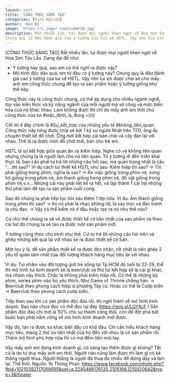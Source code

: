 ```yaml
---
layout: post
title: 'CÔNG THỨC SÁNG TẠO'
categories: [Kinh Nghiệm]
author: 'Đèn Đỏ'
image: 'https://i.imgur.com/LnduF1N.jpg'
description: Rất nhiều lần, tui được mọi người khen ngợi về Hoa Sơn Tửu Lầu. Dạng đại để như: Ý tưởng hay quá, sao em có thể nghĩ ra được vậy? Mô hình độc đáo quá, em từ đâu có ý tưởng này?
Chung quy là đều đánh giá cao ý tưởng của tui về HSTL. Vậy nên tui xin được chia sẻ cho mấy anh em công thức chung để tạo ra sản phẩm hoặc ý tưởng giống như thế này.
---
```

[CÔNG THỨC SÁNG TẠO]
Rất nhiều lần, tui được mọi người khen ngợi về Hoa Sơn Tửu Lầu. Dạng đại để như:
- Ý tưởng hay quá, sao em có thể nghĩ ra được vậy?
- Mô hình độc đáo quá, em từ đâu có ý tưởng này?
Chung quy là đều đánh giá cao ý tưởng của tui về HSTL. Vậy nên tui xin được chia sẻ cho mấy anh em công thức chung để tạo ra sản phẩm hoặc ý tưởng giống như thế này.

Công thức này là công thức chung, có thể áp dụng cho nhiều ngành nghề, tùy vào kiến thức và kỹ năng ngành của mỗi người mà võ công và mức biến hóa của nó khác nhau. Làm không được thì chỉ do mấy anh em thôi chứ công thức của tui #mặc_định_là_đúng =))))

Cốt lõi ở đây chính là #Sự_kết_hợp của những yếu tố #không_liên_quan
Công thức này từng được chia sẻ bởi 1 kỹ sư người Nhật trên TED, ông ấy chuyên thiết kế đồ chơi. Ổng mới kết hợp cái bàn chải và cây đàn lại với nhau. Thế là ra được món đồ chơi mới, bán cho trẻ em.

HSTL là sự kết hợp giữa quán ăn và kiếm hiệp. Nghe có vẻ không liên quan nhưng chúng ta là người làm cho nó liên quan.
Từ ý tưởng đi đến triển khai thực tế, bạn cần phải tự trả lời những câu hỏi sau, mà quan trọng nhất là câu "....thì sao?"
Ví dụ cách tui thiết kế HSTL như sau:
Kiếm hiệp thì sao?
-> Thì phải giống trong phim, nghĩa là sao? -> Ăn mặc giống trong phim nè, xưng hô giống trong phim nè, âm thanh giống trong phim nè, đồ vật giống trong phim nè,v.v...
Những cái này phải liệt kê ra hết, và lập thành 1 cái list những thứ phải làm để tạo ra sản phẩm cuối cùng.

Sau đó chúng ta phải tiếp tục hỏi sâu thêm 1 lớp nữa.
Ví dụ: Âm thanh giống trong phim thì sao? -> thì nó phải là nhạc không lời, là sáo trúc và đàn tranh là chủ đạo. -> Vậy có thể kiếm nó ở đâu hoặc tạo ra nó như thế nào?

Cứ như thế chúng ta sẽ vẽ được thiết kế cơ bản nhất của sản phẩm và theo cái list đó chúng ta sẽ tạo ra được một sản phẩm mới.

Ý tưởng cũng theo chu trình như thế. Cứ tự trả lời những câu hỏi trên và ghép những kết quả lại với nhau sẽ ra được thiết kế cơ bản.

Một lưu ý là, để sản phẩm thiết kế ra được đón nhận, tốt nhất là nên ghép 2 yếu tố quan tâm nhất của đối tượng khách hàng mục tiêu lại với nhau.

Ví dụ: Tui nhắm vào đối tượng giới trẻ sống tại Tp.HCM độ tuổi từ 22-28, thế thì mô hình tui kinh doanh sẽ là beerclub và thứ tui kết hợp sẽ là cái gì khác, mà nhóm này thích. Chắc là không phải kiếm hiệp rồi.
Có thể là những bộ phim, series phim nào họ yêu thích. Như Game of Throne chẳng hạn.
-> Beerclub theo phong cách hiệp sĩ phương Tây cũ.
Hoặc có thể là Cướp biển
-> Beerclub theo phong cách cướp biển.

Tiếp theo sau khi có sản phẩm độc đáo rồi, thì nghĩ thêm về mô hình kinh doanh. Bạn nào chưa đọc có thể đọc tại đây (https://goo.gl/LQY4cF )
Sản phẩm độc đáo chỉ mới là 50% cho sự thành công thôi, còn để đột phá bắt buộc bạn phải nắm vững về mô hình kinh doanh mới được.

Vậy đó, tạo ra được sự khác biệt đâu có khó đâu. Chỉ cần hiểu khách hàng mục tiêu, mang 2 thứ ưu tiên nhất của họ đến với nhau là có sản phẩm rồi. Thêm mô hình phù hợp nữa thì có mà đếm tiền mỏi tay.

Vậy mấy anh em đang kinh doanh gì, có sáng tạo thêm được gì không? Tất cả là do tư duy mấy anh em thôi. Người nào cũng làm được thì làm gì có kẻ thắng người thua.
Người thắng là người đã thua đủ nhiều để đứng dậy và làm lại. Thế thôi.
Nguồn: fb Thông Phan: https://www.facebook.com/photo.php?fbid=10210382117088695&set=a.2245488176130.2105166.1215920642&type=3&theater
